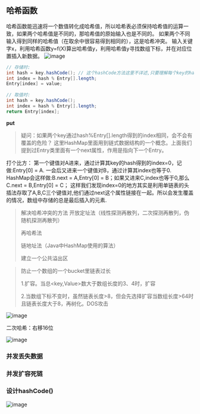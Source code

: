 ## 哈希函数
哈希函数能迅速将一个数值转化成哈希值，所以哈希表必须保持哈希值的运算一致，如果两个哈希值是不同的，那哈希值的原始输入也是不同的。 
如果两个不同输入得到同样的哈希值（在取余中很容易得到相同的），这是哈希冲突。 
输入关键字x，利用哈希函数y=f(X)算出哈希值y，利用哈希值y寻找数组下标，并在对应位置插入新数据。 
![image](https://user-images.githubusercontent.com/113034973/227087257-6ef80a92-2129-4397-be07-2c645919de7c.png)
```java
// 存储时:
int hash = key.hashCode(); // 这个hashCode方法这里不详述,只要理解每个key的hash是一个固定的int值
int index = hash % Entry[].length;
Entry[index] = value;
 
// 取值时:
int hash = key.hashCode();
int index = hash % Entry[].length;
return Entry[index];
``` 
 
 
**put** 
>疑问：如果两个key通过hash%Entry[].length得到的index相同，会不会有覆盖的危险？
这里HashMap里面用到链式数据结构的一个概念。上面我们提到过Entry类里面有一个next属性，作用是指向下一个Entry。

打个比方： 第一个键值对A进来，通过计算其key的hash得到的index=0，记做:Entry[0] = A. 一会后又进来一个键值对B，通过计算其index也等于0. 
HashMap会这样做:B.next = A,Entry[0] = B；如果又进来C,index也等于0,那么C.next = B,Entry[0] = C； 
这样我们发现index=0的地方其实是利用单链表的头插法存取了A,B,C三个键值对,他们通过next这个属性链接在一起。所以会发生覆盖的情况，数组中存储的总是最后插入的元素. 
 
 >解决哈希冲突的方法 
 >开放定址法（线性探测再散列，二次探测再散列，伪随机探测再散列）
 >
 >再哈希法
 >
 >链地址法（Java中HashMap使用的算法）
 >
 >建立一个公共溢出区
 
 >防止一个数组的一个bucket里链表过长
 >
 >1.扩容。当总<key,Value>数大于数组长度的3、4时，扩容
 >
 >2.当数组下标不变时，虽然链表长度>8，但会先选择扩容当数组长度>64时且链表长度大于8，再树化。DOS攻击 
  
  ![image](https://user-images.githubusercontent.com/113034973/227101328-c39988f8-f9b8-44d7-8ce1-5a29b4b22fc9.png)
  
 二次哈希：右移16位 
  
  ![image](https://user-images.githubusercontent.com/113034973/227282562-b0f38e06-9873-45bf-97f7-8b3386170e24.png)
 
 ### 并发丢失数据
  
 ### 并发扩容死链 
  
 ### 设计hashCode()
 ![image](https://user-images.githubusercontent.com/113034973/227290421-5914982c-ef4b-4ec9-b0d8-df0e920d7ff5.png)


  
  
